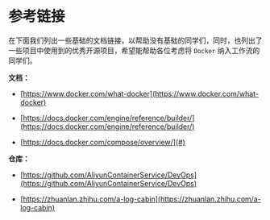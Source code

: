 # 参考链接

在下面我们列出一些基础的文档链接，以帮助没有基础的同学们，同时，也列出了一些项目中使用到的优秀开源项目，希望能帮助各位考虑将 `Docker` 纳入工作流的同学们。

**文档：**

* [https://www.docker.com/what-docker](https://www.docker.com/what-docker)

* [https://docs.docker.com/engine/reference/builder/](https://docs.docker.com/engine/reference/builder/)

* [https://docs.docker.com/compose/overview/](#)

**仓库：**

* [https://github.com/AliyunContainerService/DevOps](https://github.com/AliyunContainerService/DevOps)

* [https://zhuanlan.zhihu.com/a-log-cabin](https://zhuanlan.zhihu.com/a-log-cabin)



